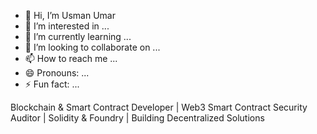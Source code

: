 - 👋 Hi, I’m Usman Umar
- 👀 I’m interested in ...
- 🌱 I’m currently learning ...
- 💞️ I’m looking to collaborate on ...
- 📫 How to reach me ...
- 😄 Pronouns: ...
- ⚡ Fun fact: ...

Blockchain & Smart Contract Developer | Web3 Smart Contract Security Auditor | Solidity & Foundry | Building Decentralized Solutions 
